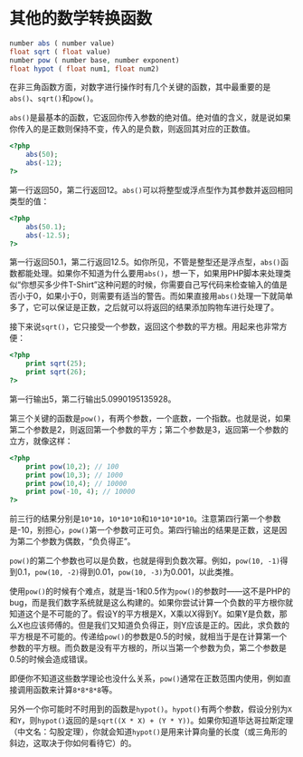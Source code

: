 # 其他的数学转换函数

```php
number abs ( number value)
float sqrt ( float value)
number pow ( number base, number exponent)
float hypot ( float num1, float num2)
```

在非三角函数方面，对数字进行操作时有几个关键的函数，其中最重要的是`abs()`、`sqrt()`和`pow()`。

`abs()`是最基本的函数，它返回你传入参数的绝对值。绝对值的含义，就是说如果你传入的是正数则保持不变，传入的是负数，则返回其对应的正数值。

```php
<?php
    abs(50);
    abs(-12);
?>
```

第一行返回50，第二行返回12。`abs()`可以将整型或浮点型作为其参数并返回相同类型的值：

```php
<?php
    abs(50.1);
    abs(-12.5);
?>
```

第一行返回50.1，第二行返回12.5。如你所见，不管是整型还是浮点型，`abs()`函数都能处理。如果你不知道为什么要用`abs()`，想一下，如果用PHP脚本来处理类似“你想买多少件T-Shirt”这种问题的时候，你需要自己写代码来检查输入的值是否小于0，如果小于0，则需要有适当的警告。而如果直接用`abs()`处理一下就简单多了，它可以保证是正数，之后就可以将返回的结果添加购物车进行处理了。

接下来说`sqrt()`，它只接受一个参数，返回这个参数的平方根。用起来也非常方便：

```php
<?php
    print sqrt(25);
    print sqrt(26);
?>
```

第一行输出5，第二行输出5.0990195135928。

第三个关键的函数是`pow()`，有两个参数，一个底数，一个指数。也就是说，如果第二个参数是2，则返回第一个参数的平方；第二个参数是3，返回第一个参数的立方，就像这样：

```php
<?php
    print pow(10,2); // 100
    print pow(10,3); // 1000
    print pow(10,4); // 10000
    print pow(-10, 4); // 10000
?>
```

前三行的结果分别是`10*10`，`10*10*10`和`10*10*10*10`。注意第四行第一个参数是-10，别担心，`pow()`第一个参数可正可负。第四行输出的结果是正数，这是因为第二个参数为偶数，“负负得正”。

`pow()`的第二个参数也可以是负数，也就是得到负数次幂。例如，`pow(10, -1)`得到0.1，`pow(10, -2)`得到0.01，`pow(10, -3)`为0.001，以此类推。

使用`pow()`的时候有个难点，就是当-1和0.5作为`pow()`的参数时——这不是PHP的bug，而是我们数字系统就是这么构建的。如果你尝试计算一个负数的平方根你就知道这个是不可能的了。假设Y的平方根是X，X乘以X得到Y。如果Y是负数，那么X也应该师傅的。但是我们又知道负负得正，则Y应该是正的。因此，求负数的平方根是不可能的。传递给`pow()`的参数是0.5的时候，就相当于是在计算第一个参数的平方根。而负数是没有平方根的，所以当第一个参数为负，第二个参数是0.5的时候会造成错误。

即便你不知道这些数学理论也没什么关系，`pow()`通常在正数范围内使用，例如直接调用函数来计算`8*8*8*8`等。

另外一个你可能时不时用到的函数是`hypot()`。`hypot()`有两个参数，假设分别为`X`和`Y`，则`hypot()`返回的是`sqrt((X * X) + (Y * Y))`。如果你知道毕达哥拉斯定理（中文名：勾股定理），你就会知道`hypot()`是用来计算向量的长度（或三角形的斜边，这取决于你如何看待它）的。
